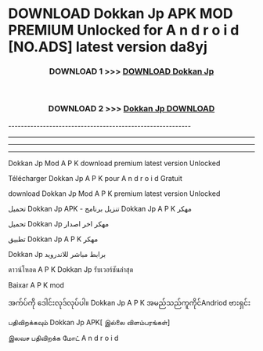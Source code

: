 # DOWNLOAD Dokkan Jp  APK MOD PREMIUM Unlocked for A n d r o i d [NO.ADS] latest version da8yj 



<div align="center">

<h3>DOWNLOAD 1 >>> <a href="https://getmod2.web.app/?judul=Dokkan Jp ">DOWNLOAD Dokkan Jp </a></h3><br>

<h3>DOWNLOAD 2 >>> <a href="https://getmod2.web.app/?judul=Dokkan Jp ">Dokkan Jp  DOWNLOAD </a></h3>

</div>
----------------------------------------------------------

----------------------------------------------------------

----------------------------------------------------------

----------------------------------------------------------

Dokkan Jp  Mod A P K download premium latest version Unlocked

Télécharger Dokkan Jp  A P K pour A n d r o i d Gratuit

download Dokkan Jp  Mod A P K premium latest version Unlocked

تحميل Dokkan Jp  APK - تنزيل برنامج Dokkan Jp  A P K مهكر

تحميل Dokkan Jp  مهكر اخر اصدار

تطبيق Dokkan Jp  A P K مهكر

Dokkan Jp  برابط مباشر للاندرويد

ดาวน์โหลด A P K Dokkan Jp  รับเวอร์ชันล่าสุด

Baixar A P K mod

အက်ပ်ကို ဒေါင်းလုဒ်လုပ်ပါ။ Dokkan Jp  A P K အမည်သည်ကူကိုင်Andriod ဗားရှင်း

பதிவிறக்கவும் Dokkan Jp  APK[ இல்லை விளம்பரங்கள்] 
 
இலவச பதிவிறக்க மோட் A n d r o i d




